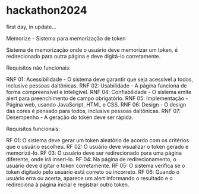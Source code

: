 # hackathon2024

first day, in update...


Memorize - Sistema para memorização de token

Sistema de memorização onde o usuário deve memorizar um token, é redirecionado para outra página e deve digitá-lo corretamente.

Requisitos não funcionais: 

RNF 01: Acessibilidade - O sistema deve garantir que seja acessível a todos, inclusive pessoas daltônicas.
RNF 02: Usabilidade - A página funciona de forma compreensível e inteligível.
RNF 04: Confiabilidade - O sistema emite alert para preenchimento de campo obrigatório.
RNF 05: Implementação - Página web, usando JavaScript, HTML e CSS.
RNF 06: Design - O design das cores é pensado para todos, inclusive pessoas daltônicas.
RNF 07: Desempenho - A geração do token deve ser rápida.

Requisitos funcionais:

RF 01: O sistema deve gerar um token aleatório de acordo com os critérios que o usuário escolheu.
RF 02: O usuário deve visualizar o token gerado e memorizá-lo.
RF 03: O usuário deve ser redirecionado para uma página diferente, onde irá inseri-lo.
RF 04: Na página de redirecionamento, o usuário deve digitar o token corretamente.
RF 05: O sistema verifica se o token digitado pelo usuário está correto ou incorreto.
RF 06: Quando o usuário erra ou acerta, aparece um alert informando o resultado e o redireciona à página inicial e registrar outro token.

